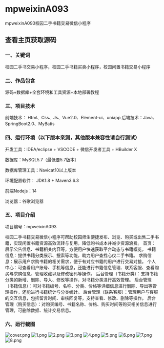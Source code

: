 # mpweixinA093
mpweixinA093校园二手书籍交易微信小程序
 
## 查看主页获取源码

### 一、关键词
校园二手书交易小程序，校园二手书籍买卖小程序，校园闲置书籍交易小程序

### 二、作品包含
源码+数据库+全套环境和工具资源+本地部署教程

### 三、项目技术
前端技术： Html、Css、Js、Vue2.0、Element-ui、uniapp
后端技术：Java、SpringBoot2.0、MyBatis

### 四、运行环境（以下版本亲测，其他版本兼容性请自行测试）
开发工具：IDEA/eclipse  + VSCODE + 微信开发者工具 + HBuilder X

数据库：MySQL5.7（最低要5.7版本）

数据库管理工具：Navicat10以上版本

环境配置软件： JDK1.8 + Maven3.6.3

前端Nodejs：14

浏览器：谷歌浏览器

### 五、项目介绍
项目编号：mpweixinA093

校园二手书籍交易微信小程序可帮助校园师生便捷发布、浏览、购买或出售二手书籍，实现闲置书籍资源高效流转与复用，降低购书成本并减少资源浪费。
首页：展示公告信息、书籍相关内容等，方便用户快速获取平台动态与书籍概览。
书籍信息：提供书籍分类展示、搜索等功能，助力用户查找心仪二手书籍。
求购信息：展示用户求购书籍的相关需求，便于有对应书籍的用户进行交易对接。
个人中心：可查看用户账号、手机等信息，还能进行书籍信息管理、联系客服、查看购买与求购信息、管理收藏以及修改密码等操作。
后台管理（书籍分类）：支持书籍分类的新增、删除、导入、修改等操作，对书籍分类进行高效管理。
后台管理（书籍信息）：可对书籍编号、名称、分类、价格等详细信息进行删除、导出等管理操作，还能进行书籍统计与分类统计。
后台管理（联系客服）：管理用户与客服的交互信息，包括留言时间、审核回复等，支持查看、修改、删除等操作。
后台管理（购买信息）：对购买编号、书籍名称、价格、购买时间等购买相关信息进行管理，可删除数据、统计交易信息。
   

### 六、运行截图

![cover.png](./cover.png)
![1.png](./1.png)
![2.png](./2.png)
![3.png](./3.png)
![4.png](./4.png)
![5.png](./5.png)
![6.png](./6.png)
![7.png](./7.png)
![8.png](./8.png)

